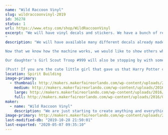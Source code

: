 ```yaml
---
name: "Wild Raccoon Vinyl"
slug: wildraccoonvinyl-2019
id: 36278
status: 1
url: https://www.etsy.com/shop/WildRaccoonVinyl
excerpt: "We will have vinyl decals and stickers. We have a bunch of ready made decals AND we are of course bringing our Klic N Kut so you can pick a design and watch how a decal is cut. We love a challenge so custom designs are very welcome! 
"
description: "We will have available many different decals already made. We have 24 different colors. Originally we started with anything that we are fans of; from Pokemon to Quotes and Monograms. We figured the best way to get to know our new Klic N Kut machine is to cut everything. 

Now that we know how the machine works, we would like to show others what it can do. We will be providing the opportunity to request custom decals. We would be happy to explain how the machine cuts and show you how to create a design.

Our daughter's Girl Scout Troop #999 will also be stopping by with some awesome crafts to fund raise for the troop. 

(Psst! If you are the cute little girl that gave us that Harry Potter crest challenge, we have not forgotten about you, but the craziness of last year, your address got lost. Hope to see you this year!)"
location: Spirit Building
image-primary:
  - thumbnail: http://makers.makerfaireorlando.com/wp-content/uploads/2016/07/download-150x150.png
    medium: http://makers.makerfaireorlando.com/wp-content/uploads/2016/07/download-300x300.png
    large: http://makers.makerfaireorlando.com/wp-content/uploads/2016/07/download.png
    full: http://makers.makerfaireorlando.com/wp-content/uploads/2016/07/download.png
maker:
  - name: "Wild Raccoon Vinyl"
    description: "We are just starting to create anything and everything we can get our hands on. We will have mostly vinyl decals and stickers. "
image-primary: http://makers.makerfaireorlando.com/wp-content/uploads/2016/10/avatar.jpg
last-modified-db: "2019-10-28 21:50:01"
last-exported: "2020-05-07 09:35:10"
---
```

